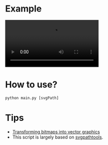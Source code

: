 # Example
<video src="video.mp4"></video>
# How to use?
```shell
python main.py [svgPath]
```
# Tips
* [Transforming bitmaps into vector graphics](https://potrace.sourceforge.net)
* This script is largely based on [svgpathtools](https://github.com/mathandy/svgpathtools).